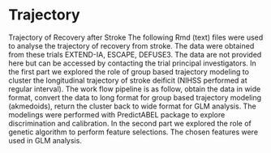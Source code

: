 # Trajectory
Trajectory of Recovery after Stroke
The following Rmd (text) files were used to analyse the trajectory of recovery from stroke. The data were obtained from these trials EXTEND-IA, ESCAPE, DEFUSE3. The data are not provided here but can be accessed by contacting the trial principal investigators. In the first part we explored the role of group based trajectory modeling to cluster the longitudinal trajectory of stroke deificit (NIHSS performed at regular interval). The work flow pipeline is as follow, obtain the data in wide format, convert the data to long format for group based trajectory modeling (akmedoids), return the cluster back to wide format for GLM analysis. The modelings were performed with PredictABEL package to explore discrimination and calibration. In the second part we explored the role of genetic algorithm to perform feature selections. The chosen features were used in GLM analysis.     
